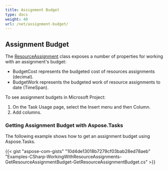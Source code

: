 ```yaml
---
title: Assignment Budget
type: docs
weight: 40
url: /net/assignment-budget/
---
```


## **Assignment Budget**
The [ResourceAssignment]() class exposes a number of properties for working with an assignment's budget:

- BudgetCost represents the budgeted cost of resources assignments (decimal).
- BudgetWork represents the budgeted work of resource assignments to date (TimeSpan).

To see assignment budgets in Microsoft Project:

1. On the Task Usage page, select the Insert menu and then Column.
2. Add columns.
### **Getting Assignment Budget with Aspose.Tasks**
The following example shows how to get an assignment budget using Aspose.Tasks.



{{< gist "aspose-com-gists" "10d4de13018b7279cf03bab28ed78aeb" "Examples-CSharp-WorkingWithResourceAssignments-GetResourceAssignmentBudget-GetResourceAssignmentBudget.cs" >}}
